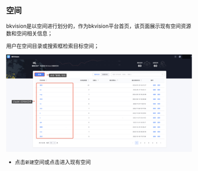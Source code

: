 ## 空间

bkvision是以空间进行划分的，作为bkvision平台首页，该页面展示现有空间资源数和空间相关信息；

用户在空间目录或搜索框检索目标空间；

![Enter-Space](../media/Enter-Space.png)

- 点击`新建`空间或点击进入现有空间
